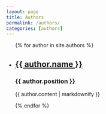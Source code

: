 ```yaml
---
layout: page
title: Authors
permalink: /authors/
categories: [authors]
---
```


<ul>
  {% for author in site.authors %}
    <li class="author-item">
      <h2><a href="{{ author.url }}">{{ author.name }}</a></h2>
      <h3>{{ author.position }}</h3>
      <p>{{ author.content | markdownify }}</p>
    </li>
  {% endfor %}
</ul>
